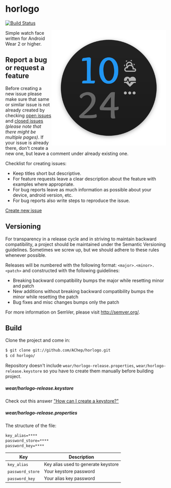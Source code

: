 # horlogo
[![Build Status](https://travis-ci.org/AChep/horlogo.svg?branch=master)](https://travis-ci.org/AChep/horlogo)

<img alt="Logo" align="right" height="360"
   src="https://github.com/AChep/horlogo/raw/master/art/icon_512.png" />

Simple watch face written for Android Wear 2 or higher.

Report a bug or request a feature
----------------
Before creating a new issue please make sure that same or similar issue is not already created by checking [open issues][2] and [closed issues][3] *(please note that there might be multiple pages)*. If your issue is already there, don't create a new one, but leave a comment under already existing one.

Checklist for creating issues:

- Keep titles short but descriptive.
- For feature requests leave a clear description about the feature with examples where appropriate.
- For bug reports leave as much information as possible about your device, android version, etc.
- For bug reports also write steps to reproduce the issue.

[Create new issue][1]

Versioning
----------------
For transparency in a release cycle and in striving to maintain backward compatibility, a project should be maintained under the Semantic Versioning guidelines. Sometimes we screw up, but we should adhere to these rules whenever possible.

Releases will be numbered with the following format: `<major>.<minor>.<patch>` and constructed with the following guidelines:
- Breaking backward compatibility bumps the major while resetting minor and patch
- New additions without breaking backward compatibility bumps the minor while resetting the patch
- Bug fixes and misc changes bumps only the patch

For more information on SemVer, please visit http://semver.org/.

Build
----------------
Clone the project and come in:

``` bash
$ git clone git://github.com/AChep/horlogo.git
$ cd horlogo/
```

Repository doesn't include `wear/horlogo-release.properties`, `wear/horlogo-release.keystore` so you have to create them manually before building project.

##### wear/horlogo-release.keystore
Check out this answer ["How can I create a keystore?"](http://stackoverflow.com/a/15330139/1408535)
##### wear/horlogo-release.properties
The structure of the file:
```
key_alias=****
password_store=****
password_key=****
```
| Key | Description |
| --- | --- |
| `key_alias` | Key alias used to generate keystore |
| `password_store` | Your keystore password |
| `password_key` | Your alias key password |

[1]: https://github.com/AChep/horlogo/issues/new
[2]: https://github.com/AChep/horlogo/issues?state=open
[3]: https://github.com/AChep/horlogo/issues?state=closed
